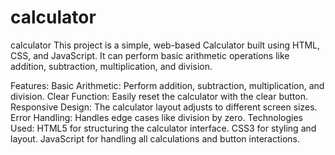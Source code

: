 # calculator
calculator
This project is a simple, web-based Calculator built using HTML, CSS, and JavaScript. It can perform basic arithmetic operations like addition, subtraction, multiplication, and division.

Features:
Basic Arithmetic: Perform addition, subtraction, multiplication, and division.
Clear Function: Easily reset the calculator with the clear button.
Responsive Design: The calculator layout adjusts to different screen sizes.
Error Handling: Handles edge cases like division by zero.
Technologies Used:
HTML5 for structuring the calculator interface.
CSS3 for styling and layout.
JavaScript for handling all calculations and button interactions.
